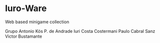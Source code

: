 # Iuro-Ware
Web based minigame collection

Grupo
Antonio Kós P. de Andrade
Iuri Costa Costermani
Paulo Cabral Sanz
Victor Bustamante
